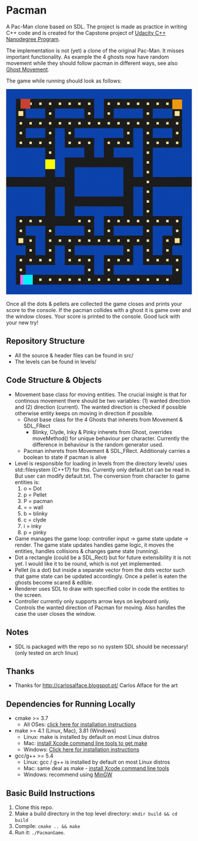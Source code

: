 # Pacman

A Pac-Man clone based on SDL.
The project is made as practice in writing C++ code and is created for the 
Capstone project of [Udacity C++ Nanodegree Program](https://www.udacity.com/course/c-plus-plus-nanodegree--nd213). 

The implementation is not (yet) a clone of the original Pac-Man. It misses important functionality.
As example the 4 ghosts now have random movement while they should follow pacman in different ways,
see also [Ghost Movement](https://en.wikipedia.org/wiki/Ghosts_(Pac-Man)).

The game while running should look as follows:

<img src="pacman.gif"/>

Once all the dots & pellets are collected the game closes and prints your score to the console.
If the pacman collides with a ghost it is game over and the window closes. Your score is printed to
the console. Good luck with your new try!

## Repository Structure
* All the source & header files can be found in src/
* The levels can be found in levels/

## Code Structure & Objects
* Movement base class for moving entities. The crucial insight is that for continous movement there
  should be two variables: (1) wanted direction and (2) direction (current). The wanted direction is
  checked if possible otherwise entity keeps on moving in direction if possible.
  * Ghost base class for the 4 Ghosts  that inherets from Movement & SDL_FRect
    * Blinky, Clyde, Inky & Pinky inherets from Ghost, overrides moveMethod() for unique behaviour 
      per character. Currently the difference in behaviour is the random generator used.
  * Pacman inherets from Movement & SDL_FRect. Additionaly carries a boolean to state if pacman is
    alive
* Level is responsible for loading in levels from the directory levels/ uses std::filesystem
  (C++17) for this. Currently only default.txt can be read in. But user can modify default.txt.
  The conversion from character to game entities is: 
  1. o = Dot
  2. p = Pellet
  3. P = pacman
  4. = = wall
  5. b = blinky
  6. c = clyde
  7. i = inky
  8. p = pinky
* Game manages the game loop: controller input -> game state update -> render.
  The game state updates handles game logic, it moves the entities, handles collisions & changes
  game state (running).
* Dot a rectangle (could be a SDL_Rect) but for future extensibility it is not yet. I would like it
  to be round, which is not yet implemented.
* Pellet (is a dot) but inside a separate vector from the dots vector such that game state can be updated accordingly.
  Once a pellet is eaten the ghosts become scared & edible.
* Renderer  uses SDL to draw with specified color in code the entities to the screen.
* Controller currently only supports arrow keys on keyboard only. Controls the wanted direction of
  Pacman for moving. Also handles the case the user closes the window.


## Notes
* SDL is packaged with the repo so no system SDL should be necessary! (only tested on arch linux)

## Thanks
* Thanks for http://carlosalface.blogspot.pt/ Carlos Alface for the art


## Dependencies for Running Locally
* cmake >= 3.7
  * All OSes: [click here for installation instructions](https://cmake.org/install/)
* make >= 4.1 (Linux, Mac), 3.81 (Windows)
  * Linux: make is installed by default on most Linux distros
  * Mac: [install Xcode command line tools to get make](https://developer.apple.com/xcode/features/)
  * Windows: [Click here for installation instructions](http://gnuwin32.sourceforge.net/packages/make.htm)
* gcc/g++ >= 5.4
  * Linux: gcc / g++ is installed by default on most Linux distros
  * Mac: same deal as make - [install Xcode command line tools](https://developer.apple.com/xcode/features/)
  * Windows: recommend using [MinGW](http://www.mingw.org/)

## Basic Build Instructions

1. Clone this repo.
2. Make a build directory in the top level directory: `mkdir build && cd build`
3. Compile: `cmake .. && make`
4. Run it: `./PacmanGame`.

